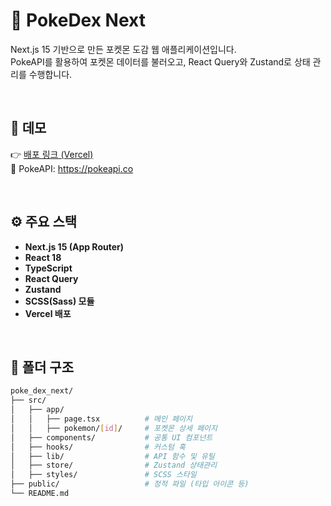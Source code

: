 # 🧢 PokeDex Next

Next.js 15 기반으로 만든 포켓몬 도감 웹 애플리케이션입니다.  
PokeAPI를 활용하여 포켓몬 데이터를 불러오고, React Query와 Zustand로 상태 관리를 수행합니다.

<br/>

## 🚀 데모

👉 [배포 링크 (Vercel)](https://poke-dex-next.vercel.app/)  
🔗 PokeAPI: https://pokeapi.co

<br/>

## ⚙️ 주요 스택

- **Next.js 15 (App Router)**
- **React 18**
- **TypeScript**
- **React Query**
- **Zustand**
- **SCSS(Sass) 모듈**
- **Vercel 배포**

<br/>

## 📁 폴더 구조

```bash
poke_dex_next/
├── src/
│   ├── app/
│   │   ├── page.tsx          # 메인 페이지
│   │   ├── pokemon/[id]/     # 포켓몬 상세 페이지
│   ├── components/           # 공통 UI 컴포넌트
│   ├── hooks/                # 커스텀 훅
│   ├── lib/                  # API 함수 및 유틸
│   ├── store/                # Zustand 상태관리
│   ├── styles/               # SCSS 스타일
├── public/                   # 정적 파일 (타입 아이콘 등)
└── README.md